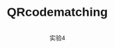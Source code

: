 # QRcodematching
实验4
<!DOCTYPE html>
<html lang="zh-CN">
<head>
    <meta charset="UTF-8">
    <meta name="viewport" content="width=device-width, initial-scale=1.0, maximum-scale=1.0, user-scalable=no">
    <title>双二维码验证系统</title>
    <script src="https://cdn.jsdelivr.net/npm/jsqr@1.4.0/dist/jsQR.min.js"></script>
    <style>
        body {
            margin: 0;
            padding: 20px;
            font-family: Arial, sans-serif;
            display: flex;
            flex-direction: column;
            align-items: center;
            min-height: 100vh;
            box-sizing: border-box;
        }

        #camera-container {
            width: 100%;
            max-width: 600px;
            height: 60vh;
            position: relative;
            border: 2px solid #333;
            border-radius: 10px;
            overflow: hidden;
        }

        #video {
            width: 100%;
            height: 100%;
            object-fit: cover;
        }

        #status {
            margin: 20px 0;
            font-size: 1.2em;
            text-align: center;
        }

        #result {
            padding: 15px;
            background: #f0f0f0;
            border-radius: 8px;
            margin: 10px 0;
            width: 100%;
            max-width: 600px;
            word-break: break-all;
        }

        #confirm-btn {
            position: fixed;
            bottom: 20px;
            left: 50%;
            transform: translateX(-50%);
            padding: 15px 30px;
            background: #007bff;
            color: white;
            border: none;
            border-radius: 25px;
            font-size: 1.1em;
            cursor: pointer;
            box-shadow: 0 4px 6px rgba(0, 0, 0, 0.1);
            z-index: 100;
        }

        #confirm-btn:disabled {
            background: #cccccc;
            cursor: not-allowed;
        }

        .hidden {
            display: none !important;
        }
    </style>
</head>
<body>
    <div id="camera-container">
        <video id="video" playsinline></video>
    </div>
    <div id="status">请扫描第一个二维码</div>
    <div id="result" class="hidden"></div>
    <button id="confirm-btn" class="hidden" onclick="startSecondScan()">确认并扫描第二个二维码</button>

    <script>
        let video = document.getElementById('video');
        let resultDiv = document.getElementById('result');
        let statusDiv = document.getElementById('status');
        let confirmBtn = document.getElementById('confirm-btn');
        let firstCode = null;
        let secondCode = null;
        let scanning = false;

        // 初始化摄像头
        async function initCamera() {
            try {
                let stream = await navigator.mediaDevices.getUserMedia({ 
                    video: { facingMode: "environment" } 
                });
                video.srcObject = stream;
                await video.play();
                requestAnimationFrame(tick);
            } catch (e) {
                alert('无法访问摄像头，请确保已授予摄像头权限');
            }
        }

        // 二维码扫描处理
        function tick() {
            if (video.readyState === video.HAVE_ENOUGH_DATA) {
                let canvas = document.createElement('canvas');
                canvas.width = video.videoWidth;
                canvas.height = video.videoHeight;
                let ctx = canvas.getContext('2d');
                ctx.drawImage(video, 0, 0);
                
                let imageData = ctx.getImageData(0, 0, canvas.width, canvas.height);
                let code = jsQR(imageData.data, imageData.width, imageData.height);

                if (code) {
                    if (!firstCode) {
                        handleFirstCode(code.data);
                    } else if (!secondCode) {
                        handleSecondCode(code.data);
                    }
                }
            }
            
            if (scanning) {
                requestAnimationFrame(tick);
            }
        }

        function handleFirstCode(data) {
            firstCode = data;
            scanning = false;
            video.classList.add('hidden');
            resultDiv.textContent = `第一个二维码内容：${data}`;
            resultDiv.classList.remove('hidden');
            statusDiv.textContent = "请确认第一个二维码内容";
            confirmBtn.classList.remove('hidden');
        }

        function startSecondScan() {
            confirmBtn.classList.add('hidden');
            resultDiv.classList.add('hidden');
            video.classList.remove('hidden');
            statusDiv.textContent = "请扫描第二个二维码";
            scanning = true;
            requestAnimationFrame(tick);
        }

        function handleSecondCode(data) {
            secondCode = data;
            scanning = false;
            video.classList.add('hidden');
            
            let result = firstCode === secondCode ? "匹配成功" : "匹配失败";
            resultDiv.innerHTML = `
                <p>第一个二维码：${firstCode}</p>
                <p>第二个二维码：${secondCode}</p>
                <h2>${result}</h2>
            `;
            resultDiv.classList.remove('hidden');
            statusDiv.textContent = "扫描结果";
        }
            
          
    </script>
</body>
</html>
